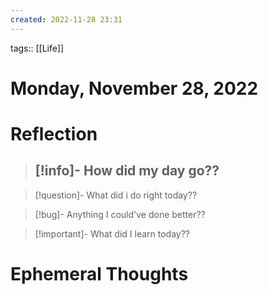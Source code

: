 ```yaml
---
created: 2022-11-28 23:31
---
```

tags:: [[Life]]

# Monday, November 28, 2022


# Reflection

> [!info]- How did my day go??
> - 

> [!question]- What did i do right today??

> [!bug]- Anything I could've done better??

> [!important]- What did I learn today??

# Ephemeral Thoughts